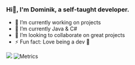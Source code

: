 ### Hi👋, I'm Dominik, a self-taught developer.
- 🔭 I’m currently working on projects
- 🌱 I’m currently Java & C#
- 👯 I’m looking to collaborate on great projects
- ⚡ Fun fact: Love being a dev 🤣

![](https://komarev.com/ghpvc/?username=dom-in&color=green)
![Metrics](https://metrics.lecoq.io/dom-in?template=classic&languages=1&lines=1&languages.limit=8&languages.sections=most-used&languages.colors=github&languages.details=percentage&languages.threshold=0%25&languages.indepth=false&languages.recent.load=300&languages.recent.days=14&config.timezone=Europe%2FLondon)
